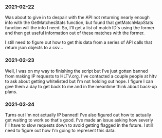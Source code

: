 ### 2021-02-22

Was about to give in to despair with the API not returning nearly enough info 
with the GetMatchesStats function, but found that getMatchMapStats function will
the info I need. So, I'll get a list of match ID's using the former and then get
useful information out of these matches with the former.

I still need to figure out how to get this data from a series of API calls
that return json objects to a csv...

### 2021-02-23
Well, I was on my way to finishing the script but I've just gotten banned from
making IP requests to HLTV.org. I've contacted a couple people at hltv to ask
about getting whitelisted but I'm not holding out hope. I figure I can give them
a day to get back to me and in the meantime think about back-up plans.

### 2021-02-24 
Turns out I'm not actually IP banned! I've also figured out how to actually get
waiting to work so that's good. I've made an issue asking how severly I'll have 
to slow requests down to avoid getting flagged in the future. I still need to 
figure out how I'm going to represent this data.